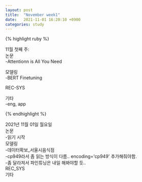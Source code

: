 ```yaml
---
layout: post
title:  "November week1"
date:   2021-11-01 16:20:10 +0900
categories: study
---
```





{% highlight ruby %}

11월 첫째 주:  
논문  
-Attentionn is All You Need  

모델링  
-BERT Finetuning   

REC-SYS  

기타  
-eng, app



{% endhighlight %}

2021년 11월 01일 월요일  
논문  
-읽기 시작  
모델링  
-데이터확보_서울시음식점  
-cp949라서 좀 읽는 방식이 다름.. encoding='cp949' 추가해줘야함.  
-좀 달라져서 파인튜닝은 내일 해봐야할 듯..  
REC_SYS  
기타  









